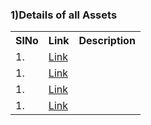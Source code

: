 

### 1)Details of all Assets 


<table>
<tr><th>SlNo</th><th>Link</th><th>Description</th></tr>
  <tr><td>1.</td><td><a href="">Link</a></td><td></td></tr>
  <tr><td>1.</td><td><a href="">Link</a></td><td></td></tr> 
  <tr><td>1.</td><td><a href="">Link</a></td><td></td></tr>
  <tr><td>1.</td><td><a href="">Link</a></td><td></td></tr>
</table>

